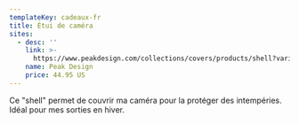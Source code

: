 ```yaml
---
templateKey: cadeaux-fr
title: Étui de caméra
sites:
  - desc: ''
    link: >-
      https://www.peakdesign.com/collections/covers/products/shell?variant=9887321489452
    name: Peak Design
    price: 44.95 US
---
```

Ce "shell" permet de couvrir ma caméra pour la protéger des intempéries. Idéal pour mes sorties en hiver.
